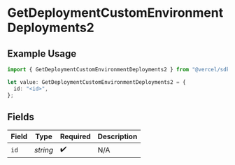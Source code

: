 # GetDeploymentCustomEnvironmentDeployments2

## Example Usage

```typescript
import { GetDeploymentCustomEnvironmentDeployments2 } from "@vercel/sdk/models/getdeploymentop.js";

let value: GetDeploymentCustomEnvironmentDeployments2 = {
  id: "<id>",
};
```

## Fields

| Field              | Type               | Required           | Description        |
| ------------------ | ------------------ | ------------------ | ------------------ |
| `id`               | *string*           | :heavy_check_mark: | N/A                |